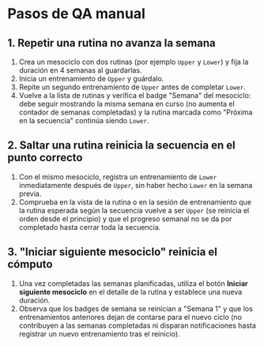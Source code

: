 # Pasos de QA manual

## 1. Repetir una rutina no avanza la semana
1. Crea un mesociclo con dos rutinas (por ejemplo `Upper` y `Lower`) y fija la duración en 4 semanas al guardarlas.
2. Inicia un entrenamiento de `Upper` y guárdalo.
3. Repite un segundo entrenamiento de `Upper` antes de completar `Lower`.
4. Vuelve a la lista de rutinas y verifica el badge "Semana" del mesociclo: debe seguir mostrando la misma semana en curso (no aumenta el contador de semanas completadas) y la rutina marcada como "Próxima en la secuencia" continúa siendo `Lower`.

## 2. Saltar una rutina reinicia la secuencia en el punto correcto
1. Con el mismo mesociclo, registra un entrenamiento de `Lower` inmediatamente después de `Upper`, sin haber hecho `Lower` en la semana previa.
2. Comprueba en la vista de la rutina o en la sesión de entrenamiento que la rutina esperada según la secuencia vuelve a ser `Upper` (se reinicia el orden desde el principio) y que el progreso semanal no se da por completado hasta cerrar toda la secuencia.

## 3. "Iniciar siguiente mesociclo" reinicia el cómputo
1. Una vez completadas las semanas planificadas, utiliza el botón **Iniciar siguiente mesociclo** en el detalle de la rutina y establece una nueva duración.
2. Observa que los badges de semana se reinician a "Semana 1" y que los entrenamientos anteriores dejan de contarse para el nuevo ciclo (no contribuyen a las semanas completadas ni disparan notificaciones hasta registrar un nuevo entrenamiento tras el reinicio).
